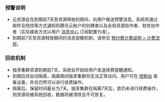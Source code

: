 ### 预警说明
- 云资源会在到期前7天至资源释放的期间，向用户推送预警消息。系统将通过邮件及短信等方式通知到腾讯云账户的创建者以及全局资源协作者、财务协作者（实际接收方式以用户 [消息中心](https://console.cloud.tencent.com/message) 订阅配置为准）。
- 到期前7天至资源释放期间的消息提醒机制，请参见 [预付费计费说明 > 计费流程](https://cloud.tencent.com/document/product/555/9618#.E8.AE.A1.E8.B4.B9.E6.B5.81.E7.A8.8B)。

### 回收机制
- 独享集群资源到期前7天，系统会开始给用户发送续费提醒通知。 
- 到期后将自动隔离，隔离期间独享集群将无法正常访问。用户可在 [控制台](https://console.cloud.tencent.com/migrate/excluster/page/lists) 查看设备，并且仍然可以进行续费操作。
- 隔离后，保留时间最长为7天。独享集群在隔离7天后，若仍未进行续费操作，则资源将被系统回收，数据将被清除且不可恢复。 
